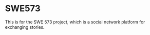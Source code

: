 # SWE573
This is for the SWE 573 project, which is a social network platform for exchanging stories.
